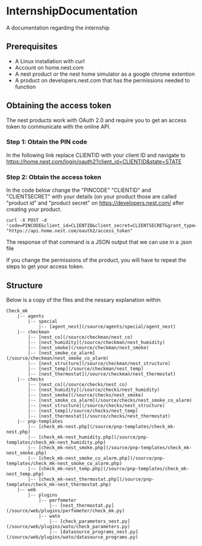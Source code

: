 # InternshipDocumentation
A documentation regarding the internship

## Prerequisites
* A Linux installation with curl
* Account on home.nest.com
* A nest product or the nest home simulator as a google chrome extention
* A product on developers.nest.com that has the permissions needed to function

## Obtaining the access token
The nest products work with OAuth 2.0 and require you to get an access token to communicate with the online API.
### Step 1: Obtain the PIN code
In the following link replace CLIENTID with your client ID and navigate to https://home.nest.com/login/oauth2?client_id=CLIENTID&state=STATE
### Step 2: Obtain the access token
In the code below change the "PINCODE" "CLIENTID" and "CLIENTSECRET" with your details (on your product those are called "product id" and "product secret" on https://developers.nest.com/ after creating your product.
~~~~
curl -X POST -d 'code=PINCODE&client_id=CLIENTID&client_secret=CLIENTSECRET&grant_type=authorization_code' "https://api.home.nest.com/oauth2/access_token" 	
~~~~
The response of that command is a JSON output that we can use in a .json file

If you change the permissions of the product, you will have to repeat the steps to get your access token.

## Structure
Below is a copy of the files and the nessary explanation within
```
Check_mk
    |-- agents
        |-- special
            |-- [agent_nest](/source/agents/special/agent_nest)
    |-- checkman
        |-- [nest_co](/source/checkman/nest_co)
        |-- [nest_humidity](/source/checkman/nest_humidity)
        |-- [nest_smoke](/source/checkman/nest_smoke)
        |-- [nest_smoke_co_alarm](/source/checkman/nest_smoke_co_alarm)
        |-- [nest_structure](/source/checkman/nest_structure)
        |-- [nest_temp](/source/checkman/nest_temp)
        |-- [nest_thermostat](/source/checkman/nest_thermostat)
    |-- checks
        |-- [nest_co](/source/checks/nest_co)
        |-- [nest_humidity](/source/checks/nest_humidity)
        |-- [nest_smoke](/source/checks/nest_smoke)
        |-- [nest_smoke_co_alarm](/source/checks/nest_smoke_co_alarm)
        |-- [nest_structure](/source/checks/nest_structure)
        |-- [nest_temp](/source/checks/nest_temp)
        |-- [nest_thermostat](/source/checks/nest_thermostat)
    |-- pnp-templates
        |-- [check_mk-nest.php](/source/pnp-templates/check_mk-nest.php)
        |-- [check_mk-nest_humidity.php](/source/pnp-templates/check_mk-nest_humidity.php)
        |-- [check_mk-nest_smoke.php](/source/pnp-templates/check_mk-nest_smoke.php)
        |-- [check_mk-nest_smoke_co_alarm.php](/source/pnp-templates/check_mk-nest_smoke_co_alarm.php)
        |-- [check_mk-nest_temp.php](/source/pnp-templates/check_mk-nest_temp.php)
        |-- [check_mk-nest_thermostat.php](/source/pnp-templates/check_mk-nest_thermostat.php)
    |-- web
        |-- plugins
            |-- perfometer
                |-- [nest_thermostat.py](/source/web/plugins/perfometer/check_mk.py)
            |-- wato
                |-- [check_parameters_nest.py](/source/web/plugins/wato/check_parameters.py)
                |-- [datasource_programs_nest.py](/source/web/plugins/wato/datasource_programs.py)
```
